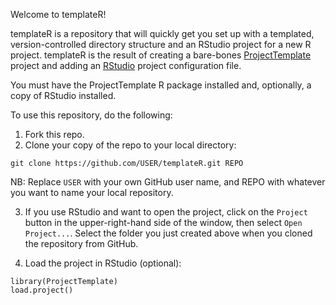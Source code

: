 Welcome to templateR!

templateR is a repository that will quickly get you set up with a templated,
version-controlled directory structure and an RStudio project for a new R
project. templateR is the result of creating a bare-bones
[ProjectTemplate](http://projecttemplate.net/) project and adding an
[RStudio](http://rstudio.com) project configuration file.

You must have the ProjectTemplate R package installed and, optionally, a copy
of RStudio installed.

To use this repository, do the following:

1. Fork this repo.
2. Clone your copy of the repo to your local directory:

```
git clone https://github.com/USER/templateR.git REPO
```

NB: Replace `USER` with your own GitHub user name, and REPO with whatever you want
to name your local repository.

3. If you use RStudio and want to open the project, click on the `Project`
button in the upper-right-hand side of the window, then select `Open
Project...`. Select the folder you just created above when you cloned the repository from GitHub.

4. Load the project in RStudio (optional):

```
library(ProjectTemplate)
load.project()
```

